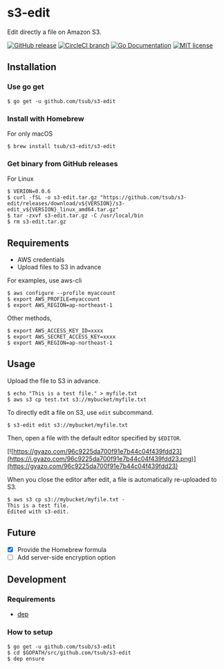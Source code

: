 # s3-edit

Edit directly a file on Amazon S3.

[![GitHub release](https://img.shields.io/github/release/tsub/s3-edit.svg?style=flat-square)](https://github.com/tsub/s3-edit/releases)
[![CircleCI branch](https://img.shields.io/circleci/project/github/tsub/s3-edit/master.svg?style=flat-square)](https://circleci.com/gh/tsub/s3-edit/tree/master)
[![Go Documentation](http://img.shields.io/badge/go-documentation-blue.svg?style=flat-square)](https://godoc.org/github.com/tsub/s3-edit)
[![MIT license](https://img.shields.io/github/license/tsub/s3-edit.svg?style=flat-square)](https://github.com/tsub/s3-edit/blob/master/LICENSE)

## Installation

### Use go get

```
$ go get -u github.com/tsub/s3-edit
```

### Install with Homebrew

For only macOS

```
$ brew install tsub/s3-edit/s3-edit
```

### Get binary from GitHub releases

For Linux

```
$ VERION=0.0.6
$ curl -fSL -o s3-edit.tar.gz "https://github.com/tsub/s3-edit/releases/download/v${VERSION}/s3-edit_v${VERSION}_linux_amd64.tar.gz"
$ tar -zxvf s3-edit.tar.gz -C /usr/local/bin
$ rm s3-edit.tar.gz
```

## Requirements

* AWS credentials
* Upload files to S3 in advance

For examples, use aws-cli

```
$ aws configure --profile myaccount
$ export AWS_PROFILE=myaccount
$ export AWS_REGION=ap-northeast-1
```

Other methods,

```
$ export AWS_ACCESS_KEY_ID=xxxx
$ export AWS_SECRET_ACCESS_KEY=xxxx
$ export AWS_REGION=ap-northeast-1
```

## Usage

Upload the file to S3 in advance.

```
$ echo "This is a test file." > myfile.txt
$ aws s3 cp test.txt s3://mybucket/myfile.txt
```

To directly edit a file on S3, use `edit` subcommand.

```
$ s3-edit edit s3://mybucket/myfile.txt
```

Then, open a file with the default editor specified by `$EDITOR`.

[![https://gyazo.com/96c9225da700f91e7b44c04f439fdd23](https://i.gyazo.com/96c9225da700f91e7b44c04f439fdd23.png)](https://gyazo.com/96c9225da700f91e7b44c04f439fdd23)

When you close the editor after edit, a file is automatically re-uploaded to S3.

```
$ aws s3 cp s3://mybucket/myfile.txt -
This is a test file.
Edited with s3-edit.
```

## Future

* [x] Provide the Homebrew formula
* [ ] Add server-side encryption option

## Development

### Requirements

* [dep](https://github.com/golang/dep)

### How to setup

```
$ go get -u github.com/tsub/s3-edit
$ cd $GOPATH/src/github.com/tsub/s3-edit
$ dep ensure
```

